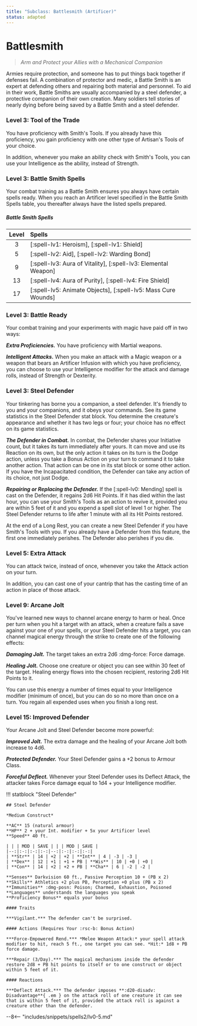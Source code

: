 ```yaml
---
title: "Subclass: Battlesmith (Artificer)"
status: adapted
---
```


<p style="display:none">
Arm and Protect your Allies with a Mechanical Companion
</p>

# Battlesmith

> *Arm and Protect your Allies with a Mechanical Companion*

Armies require protection, and someone has to put things back together if defenses fail. A combination  of protector and medic, a Battle Smith is an expert at defending others and repairing both material and personnel. To aid in their work, Battle Smiths are usually accompanied by a steel defender, a protective companion of their own creation. Many soldiers tell stories of nearly dying before being saved by a Battle Smith and a steel defender.

### Level 3: Tool of the Trade

You have proficiency with Smith's Tools. If you already have this proficiency, you gain proficiency with one other type of Artisan's Tools of your choice.

In addition, whenever you make an ability check with Smith's Tools, you can use your Intelligence as the ability, instead of Strength.

### Level 3: Battle Smith Spells

Your combat training as a Battle Smith ensures you always have certain spells ready. When you reach an Artificer level specified in the Battle Smith Spells table, you thereafter always have the listed spells prepared.

##### Battle Smith Spells

| Level | Spells |
|:-:|:--|
| 3 | [:spell-lv1: Heroism], [:spell-lv1: Shield] |
| 5 | [:spell-lv2: Aid], [:spell-lv2: Warding Bond] |
| 9 | [:spell-lv3: Aura of Vitality], [:spell-lv3: Elemental Weapon] |
| 13 | [:spell-lv4: Aura of Purity], [:spell-lv4: Fire Shield] |
| 17 | [:spell-lv5: Animate Objects], [:spell-lv5: Mass Cure Wounds] |

### Level 3: Battle Ready

Your combat training and your experiments with magic have paid off in two ways:

***Extra Proficiencies.*** You have proficiency with Martial weapons. 

***Intelligent Attacks.*** When you make an attack with a Magic weapon or a weapon that bears an Artificer Infusion with which you have proficiency, you can choose to use your Intelligence modifier for the attack and damage rolls, instead of Strength or Dexterity. 

### Level 3: Steel Defender

Your tinkering has borne you a companion, a steel defender. It's friendly to you and your companions, and it obeys your commands. See its game statistics in the Steel Defender stat block. You determine the creature's appearance and whether it has two legs or four; your choice has no effect on its game statistics.

***The Defender in Combat.*** In combat, the Defender shares your Initiative count, but it takes its turn immediately after yours. It can move and use its Reaction on its own, but the only action it takes on its turn is the Dodge action, unless you take a Bonus Action on your turn to command it to take another action. That action can be one in its stat block or some other action. If you have the Incapacitated condition, the Defender can take any action of its choice, not just Dodge.

***Repairing or Replacing the Defender.*** If the [:spell-lv0: Mending] spell is cast on the Defender, it regains 2d6 Hit Points. If it has died within the last hour, you can use your Smith's Tools as an action to revive it, provided you are within 5 feet of it and you expend a spell slot of level 1 or higher. The Steel Defender returns to life after 1 minute with all its Hit Points restored.

At the end of a Long Rest, you can create a new Steel Defender if you have Smith's Tools with you. If you already have a Defender from this feature, the first one immediately perishes. The Defender also perishes if you die.

### Level 5: Extra Attack

You can attack twice, instead of once, whenever you take the Attack action on your turn.

In addition, you can cast one of your cantrip that has the casting time of an action in place of those attack.

### Level 9: Arcane Jolt

You've learned new ways to channel arcane energy to harm or heal. Once per turn when you hit a target with an attack, when a creature fails a save against your one of your spells, or your Steel Defender hits a target, you can channel magical energy through the strike to create one of the following effects:

***Damaging Jolt.*** The target takes an extra 2d6 :dmg-force: Force damage.

***Healing Jolt.*** Choose one creature or object you can see within 30 feet of the target. Healing energy flows into the chosen recipient, restoring 2d6 Hit Points to it.

You can use this energy a number of times equal to your Intelligence modifier (minimum of once), but you can do so no more than once on a turn. You regain all expended uses when you finish a long rest.

### Level 15: Improved Defender

Your Arcane Jolt and Steel Defender become more powerful:

***Improved Jolt.*** The extra damage and the healing of your Arcane Jolt both increase to 4d6.

***Protected Defender.*** Your Steel Defender gains a +2 bonus to Armour Class.

***Forceful Deflect.*** Whenever your Steel Defender uses its Deflect Attack, the attacker takes Force damage equal to 1d4 + your Intelligence modifier.

!!! statblock "Steel Defender"

    ## Steel Defender

    *Medium Construct*

    **AC** 15 (natural armour)  
    **HP** 2 + your Int. modifier + 5x your Artificer level  
    **Speed** 40 ft.  

    | | | MOD | SAVE | | | MOD | SAVE |
    |--:|:-:|:-:|:-:|--:|:-:|:-:|:-:|
    | **Str** | 14 | +2 | +2 | **Int** | 4 | -3 | -3 |
    | **Dex** | 12 | +1 | +1 + PB | **Wis** | 10 | +0 | +0 |
    | **Con** | 14 | +2 | +2 + PB | **Cha** | 6 | -2 | -2 |

    **Senses** Darkvision 60 ft., Passive Perception 10 + (PB x 2)  
    **Skills** Athletics +2 plus PB, Perception +0 plus (PB x 2)  
    **Immunities** :dmg-posn: Poison; Charmed, Exhaustion, Poisoned  
    **Languages** understands the languages you speak  
    **Proficiency Bonus** equals your bonus   

    #### Traits

    ***Vigilant.*** The defender can't be surprised.  

    #### Actions (Requires Your :rsc-b: Bonus Action)

    ***Force-Empowered Rend.*** *Melee Weapon Attack:* your spell attack modifier to hit, reach 5 ft., one target you can see. *Hit:* 1d8 + PB force damage.  

    ***Repair (3/Day).*** The magical mechanisms inside the defender restore 2d8 + PB hit points to itself or to one construct or object within 5 feet of it.  

    #### Reactions

    ***Deflect Attack.*** The defender imposes **:d20-disadv: Disadvantage**{ .em } on the attack roll of one creature it can see that is within 5 feet of it, provided the attack roll is against a creature other than the defender.

--8<-- "includes/snippets/spells2/lv0-5.md"